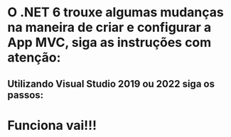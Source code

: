 # O .NET 6 trouxe algumas mudanças na maneira de criar e configurar a App MVC, siga as instruções com atenção:

## Utilizando Visual Studio 2019 ou 2022 siga os passos:

# Funciona vai!!!
